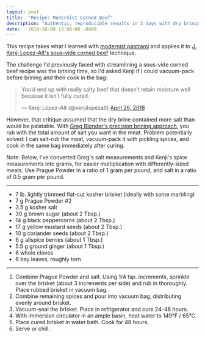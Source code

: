 ```yaml
---
layout: post
title:  "Recipe: Modernist Corned Beef"
description: "Authentic, reproducible results in 3 days with dry brining plus sous vide"
date:   2018-10-08 13:00:00 -0400
---
```


This recipe takes what I learned with [modernist pastrami]() and applies it
to [J. Kenji Lopez-Alt's sous-vide corned beef](https://www.seriouseats.com/recipes/2011/03/homemade-corned-beef-brisket-with-potatoes-cabbage-carrots-recipe.html) technique.

The challenge I'd previously faced with streamlining a sous-vide corned beef recipe
was the brining time, so I'd asked Kenji if I could vacuum-pack before brining
and then cook in the bag:

<blockquote class="twitter-tweet" data-lang="en"><p lang="en" dir="ltr">You’d end up with really salty beef that doesn’t retain moisture well because it isn’t fully cured.</p>&mdash; Kenji López-Alt (@kenjilopezalt) <a href="https://twitter.com/kenjilopezalt/status/989331616316051456?ref_src=twsrc%5Etfw">April 26, 2018</a></blockquote>
<script async src="https://platform.twitter.com/widgets.js" charset="utf-8"></script>

However, that critique assumed that the dry brine contained more salt than
would be palatable. With [Greg Blonder's precision brining approach](https://genuineideas.com/ArticlesIndex/pastrami.html), you rub with
the total amount of salt you want in the meat. Problem potentially solved: I can salt-rub
the meat, vacuum-pack it with pickling spices, and cook in the same bag immediately
after curing.

Note: Below, I've converted Greg's salt measurements and Kenji's spice measurements
into grams, for easier multiplication with differently-sized meats. Use Prague
Powder in a ratio of 1 gram per pound, and salt in a ratio of 0.5 gram per pound.

---

* 7 lb. lightly trimmed flat-cut kosher brisket (ideally with some marbling)
* 7 g Prague Powder #2
* 3.5 g kosher salt
* 30 g brown sugar (about 2 Tbsp.)
* 14 g black peppercorns (about 2 Tbsp.)
* 17 g yellow mustard seeds (about 2 Tbsp.)
* 10 g coriander seeds (about 2 Tbsp.)
* 6 g allspice berries (about 1 Tbsp.)
* 5.5 g ground ginger (about 1 Tbsp.)
* 6 whole cloves
* 6 bay leaves, roughly torn

---

1. Combine Prague Powder and salt. Using 1/4 tsp. increments, sprinkle over the brisket (about 3 increments per side) and rub in thoroughly. Place rubbed brisket in
vacuum bag.
2. Combine remaining spices and pour into vacuum bag, distributing evenly
around brisket.
3. Vacuum-seal the brisket. Place in refrigerator and cure 24-48 hours.
4. With immersion circulator in an ample basin, heat water to 149°F / 65°C.
8. Place cured brisket in water bath. Cook for 48 hours.
9. Serve or chill.
